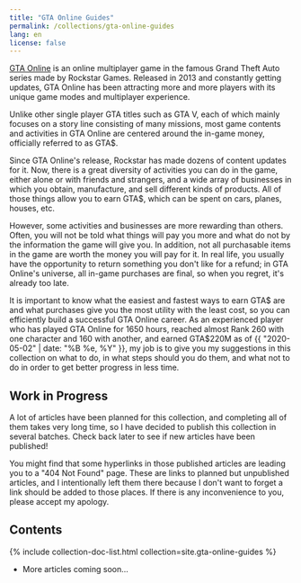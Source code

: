 ```yaml
---
title: "GTA Online Guides"
permalink: /collections/gta-online-guides
lang: en
license: false
---
```


[GTA Online](https://www.rockstargames.com/GTAOnline/) is an online multiplayer
game in the famous Grand Theft Auto series made by Rockstar Games. Released in
2013 and constantly getting updates, GTA Online has been attracting more and
more players with its unique game modes and multiplayer experience.

Unlike other single player GTA titles such as GTA V, each of which mainly
focuses on a story line consisting of many missions, most game contents and
activities in GTA Online are centered around the in-game money, officially
referred to as GTA$.

Since GTA Online's release, Rockstar has made dozens of content updates for it.
Now, there is a great diversity of activities you can do in the game, either
alone or with friends and strangers, and a wide array of businesses in which
you obtain, manufacture, and sell different kinds of products. All of those
things allow you to earn GTA$, which can be spent on cars, planes, houses, etc.

However, some activities and businesses are more rewarding than others. Often,
you will not be told what things will pay you more and what do not by the
information the game will give you. In addition, not all purchasable items in
the game are worth the money you will pay for it. In real life, you usually
have the opportunity to return something you don't like for a refund; in GTA
Online's universe, all in-game purchases are final, so when you regret, it's
already too late.

It is important to know what the easiest and fastest ways to earn GTA$ are and
what purchases give you the most utility with the least cost, so you can
efficiently build a successful GTA Online career. As an experienced player who
has played GTA Online for 1650 hours, reached almost Rank 260 with one
character and 160 with another, and earned GTA$220M as of
{{ "2020-05-02" | date: "%B %e, %Y" }}, my job is to give you my suggestions in
this collection on what to do, in what steps should you do them, and what not
to do in order to get better progress in less time.

## Work in Progress

A lot of articles have been planned for this collection, and completing all of
them takes very long time, so I have decided to publish this collection in
several batches. Check back later to see if new articles have been published!

You might find that some hyperlinks in those published articles are leading you
to a "404 Not Found" page. These are links to planned but unpublished articles,
and I intentionally left them there because I don't want to forget a link
should be added to those places. If there is any inconvenience to you, please
accept my apology.

## Contents

{% include collection-doc-list.html collection=site.gta-online-guides %}

- More articles coming soon...
